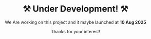 <div align="center">
  <h1>⚒️ Under Development! ⚒️</h1>
  <p>We Are working on this project and it maybe launched at <b>10 Aug 2025</b></p>
  <p>Thanks for your interest!</p>
</div>
